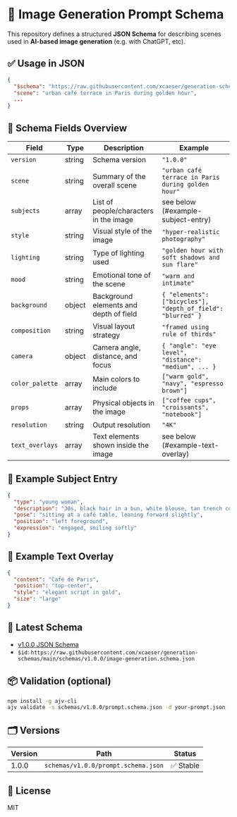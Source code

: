 # 🎨 Image Generation Prompt Schema

This repository defines a structured **JSON Schema** for describing scenes used in **AI-based image generation** (e.g. with ChatGPT, etc).

## ✅ Usage in JSON

```json
{
  "$schema": "https://raw.githubusercontent.com/xcaeser/generation-schemas/main/schemas/v1.0.0/image-generation.schema.json",
  "scene": "urban café terrace in Paris during golden hour",
  ...
}
```

## 🧠 Schema Fields Overview

| Field           | Type   | Description                            | Example                                                     |
| --------------- | ------ | -------------------------------------- | ----------------------------------------------------------- |
| `version`       | string | Schema version                         | `"1.0.0"`                                                   |
| `scene`         | string | Summary of the overall scene           | `"urban café terrace in Paris during golden hour"`          |
| `subjects`      | array  | List of people/characters in the image | see below (#example-subject-entry)                          |
| `style`         | string | Visual style of the image              | `"hyper-realistic photography"`                             |
| `lighting`      | string | Type of lighting used                  | `"golden hour with soft shadows and sun flare"`             |
| `mood`          | string | Emotional tone of the scene            | `"warm and intimate"`                                       |
| `background`    | object | Background elements and depth of field | `{ "elements": ["bicycles"], "depth_of_field": "blurred" }` |
| `composition`   | string | Visual layout strategy                 | `"framed using rule of thirds"`                             |
| `camera`        | object | Camera angle, distance, and focus      | `{ "angle": "eye level", "distance": "medium", ... }`       |
| `color_palette` | array  | Main colors to include                 | `["warm gold", "navy", "espresso brown"]`                   |
| `props`         | array  | Physical objects in the image          | `["coffee cups", "croissants", "notebook"]`                 |
| `resolution`    | string | Output resolution                      | `"4K"`                                                      |
| `text_overlays` | array  | Text elements shown inside the image   | see below (#example-text-overlay)                           |

## 👥 Example Subject Entry

```json
{
  "type": "young woman",
  "description": "30s, black hair in a bun, white blouse, tan trench coat",
  "pose": "sitting at a café table, leaning forward slightly",
  "position": "left foreground",
  "expression": "engaged, smiling softly"
}
```

## 📝 Example Text Overlay

```json
{
  "content": "Café de Paris",
  "position": "top-center",
  "style": "elegant script in gold",
  "size": "large"
}
```

## 🔗 Latest Schema

- [v1.0.0 JSON Schema](./schemas/v1.0.0/prompt.schema.json)
- `$id`: `https://raw.githubusercontent.com/xcaeser/generation-schemas/main/schemas/v1.0.0/image-generation.schema.json`

## 📦 Validation (optional)

```bash
npm install -g ajv-cli
ajv validate -s schemas/v1.0.0/prompt.schema.json -d your-prompt.json
```

## 🗂 Versions

| Version | Path                                | Status    |
| ------- | ----------------------------------- | --------- |
| 1.0.0   | `schemas/v1.0.0/prompt.schema.json` | ✅ Stable |

## 📄 License

MIT
